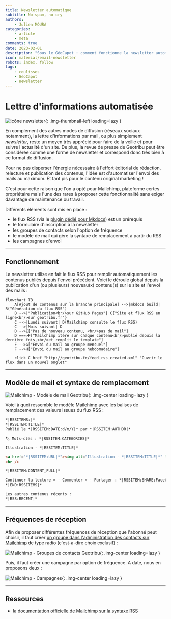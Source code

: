```yaml
---
title: Newsletter automatique
subtitle: No spam, no cry
authors:
    - Julien MOURA
categories:
    - article
    - meta
comments: true
date: 2023-02-01
description: "Sous le GéoCapot : comment fonctionne la newsletter automatique du site Geotribu."
icon: material/email-newsletter
robots: index, follow
tags:
    - coulisses
    - GéoCapot
    - newsletter
---
```


# Lettre d'informations automatisée

![icône newsletter](https://cdn.geotribu.fr/img/logos-icones/divers/newsletter.webp "icône newsletter"){: .img-thumbnail-left loading=lazy }

En complément des autres modes de diffusion (réseaux sociaux notamment), la lettre d'informations par mail, ou plus simplement _newsletter_, reste un moyen très apprécié pour faire de la veille et pour suivre l'actualité d'un site. De plus, la revue de presse de Geotribu peut être considérée comme une forme de newsletter et correspond donc très bien à ce format de diffusion.

Pour ne pas disperser l'énergie nécessaire à l'effort éditorial de rédaction, relecture et publication des contenus, l'idée est d'automatiser l'envoi des mails au maximum. Et tant pis pour le contenu original marketing !

C'est pour cette raison que l'on a opté pour Mailchimp, plateforme certes propriétaire mais l'une des rares à proposer cette fonctionnalité sans exiger davantage de maintenance ou travail.

Différents éléments sont mis en place :

- le flux RSS (via le [plugin dédié pour Mkdocs](https://github.com/Guts/mkdocs-rss-plugin)) est un prérequis
- le formulaire d'inscription à la newsletter
- les groupes de contacts selon l'option de fréquence
- le modèle de mail qui gère la syntaxe de remplacement à partir du RSS
- les campagnes d'envoi

----

## Fonctionnement

La newsletter utilise en fait le flux RSS pour remplir automatiquement les contenus publiés depuis l'envoi précédent. Voici le déroulé global depuis la publication d'un (ou plusieurs) nouveau(x) contenu(s) sur le site et l'envoi des mails :

```mermaid
flowchart TB
    A[Ajout de contenus sur la branche principale] -->|mkdocs build| B("Génération du flux RSS")
    B -->|"Publication<br/>sur GitHub Pages"| C{"Site et flux RSS en ligne<br/>sur geotribu.fr"}
    C -->|Lundi suivant| D(Mailchimp consulte le flux RSS)
    C -->|Mois suivant| D
    D -->E["Pas de nouveau contenu, <br/>pas de mail"]
    D ===>F["Mailchimp itère sur chaque contenu<br/>publié depuis la dernière fois,<br/>et remplit le template"]
    F -->G["Envoi du mail au groupe mensuel"]
    F -->H["Envoi du mail au groupe hebdomadaire"]

    click C href "http://geotribu.fr/feed_rss_created.xml" "Ouvrir le flux dans un nouvel onglet"
```

----

## Modèle de mail et syntaxe de remplacement

![Mailchimp - Modèle de mail Geotribu](https://cdn.geotribu.fr/img/internal/newsletter/newsletter_mailchimp_template.png){: .img-center loading=lazy }

Voici à quoi ressemble le modèle Mailchimp avec les balises de remplacement des valeurs issues du flux RSS :

```html
*|RSSITEMS:|*
*|RSSITEM:TITLE|*
Publié le *|RSSITEM:DATE:d/m/Y|* par *|RSSITEM:AUTHOR|*

🏷 Mots-clés : *|RSSITEM:CATEGORIES|*

Illustration - *|RSSITEM:TITLE|*

<a href="*|RSSITEM:URL|*"><img alt="Illustration - *|RSSITEM:TITLE|*" loading="lazy" src="*|RSSITEM:ENCLOSURE_URL|*" title="Illustration - *|RSSITEM:TITLE|*" width="100%" /></a>
<br />

*|RSSITEM:CONTENT_FULL|*

Continuer la lecture » - Commenter » - Partager : *|RSSITEM:SHARE:Facebook,LinkedIn,Reddit,Twitter|*
*|END:RSSITEMS|*

Les autres contenus récents :
*|RSS:RECENT|*
```

----

## Fréquences de réception

Afin de proposer différentes fréquences de réception que l'abonné peut choisir, il faut créer [un groupe dans l'administration des contacts sur Mailchimp](https://us5.admin.mailchimp.com/lists/dashboard/groups?id=491210) de type radio (c'est-à-dire choix exclusif) :

![Mailchimp - Groupes de contacts Geotribu](https://cdn.geotribu.fr/img/internal/newsletter/newsletter_mailchimp_groupes_frequence.png){: .img-center loading=lazy }

Puis, il faut créer une campagne par option de fréquence. A date, nous en proposons deux :

![Mailchimp - Campagnes](https://cdn.geotribu.fr/img/internal/newsletter/newsletter_mailchimp_campagnes.webp){: .img-center loading=lazy }

----

## Ressources

- la [documentation officielle de Mailchimp sur la syntaxe RSS](https://mailchimp.com/fr/help/rss-merge-tags/)
